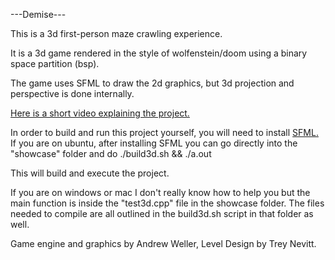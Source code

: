 ---Demise---

This is a 3d first-person maze crawling experience.

It is a 3d game rendered in the style of wolfenstein/doom 
using a binary space partition (bsp).

The game uses SFML to draw the 2d graphics, but 3d projection and perspective is done internally.

[Here is a short video explaining the project.](https://www.youtube.com/watch?v=i4UJuVc9Mvo&feature=youtu.be)

In order to build and run this project yourself, you will need to install [SFML.](https://www.sfml-dev.org/)
If you are on ubuntu, after installing SFML you can go directly into the "showcase" folder and do ./build3d.sh && ./a.out

This will build and execute the project.

If you are on windows or mac I don't really know how to help you but the main function is inside the "test3d.cpp" file in the showcase folder. The files needed to compile are all outlined in the build3d.sh script in that folder as well.

Game engine and graphics by Andrew Weller,
Level Design by Trey Nevitt.
